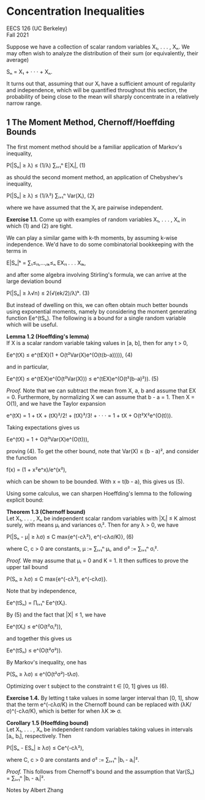 # Concentration Inequalities

EECS 126 (UC Berkeley)  
Fall 2021

Suppose we have a collection of scalar random variables X₁, . . . , Xₙ. We may often wish to analyze the distribution of their sum (or equivalently, their average)

Sₙ = X₁ + · · · + Xₙ.

It turns out that, assuming that our Xᵢ have a sufficient amount of regularity and independence, which will be quantified throughout this section, the probability of being close to the mean will sharply concentrate in a relatively narrow range.

## 1 The Moment Method, Chernoff/Hoeffding Bounds

The first moment method should be a familiar application of Markov's inequality,

P(|Sₙ| ≥ λ) ≤ (1/λ) ∑ᵢ₌₁ⁿ E|Xᵢ|,                 (1)

as should the second moment method, an application of Chebyshev's inequality,

P(|Sₙ| ≥ λ) ≤ (1/λ²) ∑ᵢ₌₁ⁿ Var(Xᵢ),              (2)

where we have assumed that the Xᵢ are pairwise independent.

**Exercise 1.1.** Come up with examples of random variables X₁, . . . , Xₙ in which (1) and (2) are tight.

We can play a similar game with k-th moments, by assuming k-wise independence. We'd have to do some combinatorial bookkeeping with the terms in

E|Sₙ|ᵏ = ∑₁≤ᵢ₁,...,ᵢₖ≤ₙ EXᵢ₁ . . . Xᵢₖ,

and after some algebra involving Stirling's formula, we can arrive at the large deviation bound

P(|Sₙ| ≥ λ√n) ≤ 2(√(ek/2)/λ)ᵏ.                  (3)

But instead of dwelling on this, we can often obtain much better bounds using exponential moments, namely by considering the moment generating function Ee^(tSₙ). The following is a bound for a single random variable which will be useful.

**Lemma 1.2 (Hoeffding's lemma)**  
If X is a scalar random variable taking values in [a, b], then for any t > 0,

Ee^(tX) ≤ e^(tEX)(1 + O(t²Var(X)e^(O(t(b-a))))),     (4)

and in particular,

Ee^(tX) ≤ e^(tEX)e^(O(t²Var(X))) ≤ e^(tEX)e^(O(t²(b-a)²)).     (5)

*Proof.* Note that we can subtract the mean from X, a, b and assume that EX = 0. Furthermore, by normalizing X we can assume that b - a = 1. Then X = O(1), and we have the Taylor expansion

e^(tX) = 1 + tX + (tX)²/2! + (tX)³/3! + · · ·
      = 1 + tX + O(t²X²e^(O(t))).

Taking expectations gives us

Ee^(tX) = 1 + O(t²Var(X)e^(O(t))),

proving (4). To get the other bound, note that Var(X) ≤ (b - a)², and consider the function

f(x) = (1 + x²e^x)/e^(x²),

which can be shown to be bounded. With x = t(b - a), this gives us (5).

Using some calculus, we can sharpen Hoeffding's lemma to the following explicit bound:

**Theorem 1.3 (Chernoff bound)**  
Let X₁, . . . , Xₙ be independent scalar random variables with |Xᵢ| ≤ K almost surely, with means μᵢ and variances σᵢ². Then for any λ > 0, we have

P(|Sₙ - μ| ≥ λσ) ≤ C max{e^(-cλ²), e^(-cλσ/K)},     (6)

where C, c > 0 are constants, μ := ∑ᵢ₌₁ⁿ μᵢ, and σ² := ∑ᵢ₌₁ⁿ σᵢ².

*Proof.* We may assume that μᵢ = 0 and K = 1. It then suffices to prove the upper tail bound

P(Sₙ ≥ λσ) ≤ C max{e^(-cλ²), e^(-cλσ)}.

Note that by independence,

Ee^(tSₙ) = ∏ᵢ₌₁ⁿ Ee^(tXᵢ).

By (5) and the fact that |X| ≤ 1, we have

Ee^(tXᵢ) ≤ e^(O(t²σᵢ²)),

and together this gives us

Ee^(tSₙ) ≤ e^(O(t²σ²)).

By Markov's inequality, one has

P(Sₙ ≥ λσ) ≤ e^(O(t²σ²)-tλσ).

Optimizing over t subject to the constraint t ∈ [0, 1] gives us (6).

**Exercise 1.4.** By letting t take values in some larger interval than [0, 1], show that the term e^(-cλσ/K) in the Chernoff bound can be replaced with (λK/σ)^(-cλσ/K), which is better for when λK ≫ σ.

**Corollary 1.5 (Hoeffding bound)**  
Let X₁, . . . , Xₙ be independent random variables taking values in intervals [aᵢ, bᵢ], respectively. Then

P(|Sₙ - ESₙ| ≥ λσ) ≤ Ce^(-cλ²),

where C, c > 0 are constants and σ² := ∑ᵢ₌₁ⁿ |bᵢ - aᵢ|².

*Proof.* This follows from Chernoff's bound and the assumption that Var(Sₙ) = ∑ᵢ₌₁ⁿ |bᵢ - aᵢ|².

Notes by Albert Zhang
